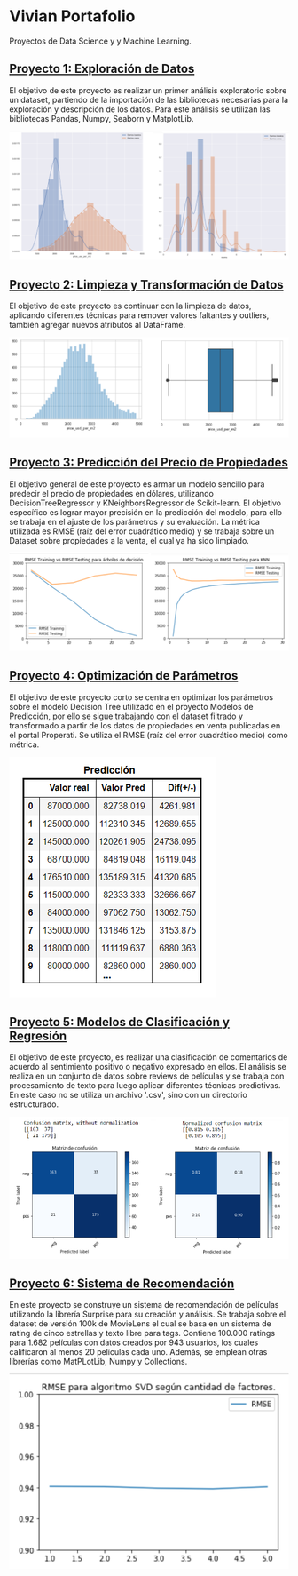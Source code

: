 # Vivian Portafolio
Proyectos de Data Science y y Machine Learning.

## [Proyecto 1: Exploración de Datos](https://github.com/viviancaro/Exploracion-de-Datos)
El objetivo de este proyecto es realizar un primer análisis exploratorio sobre un dataset, partiendo de la importación de las bibliotecas necesarias para la exploración y descripción de los datos. Para este análisis se utilizan las bibliotecas Pandas, Numpy, Seaborn y MatplotLib.

![](Images/Image1.png)


## [Proyecto 2: Limpieza y Transformación de Datos](https://github.com/viviancaro/Limpieza-y-transformacion-de-datos)
El objetivo de este proyecto es continuar con la limpieza de datos, aplicando diferentes técnicas para remover valores faltantes y outliers, también agregar nuevos atributos al DataFrame.

![](Images/Image2.png)


## [Proyecto 3: Predicción del Precio de Propiedades](https://github.com/viviancaro/Modelos-de-Prediccion)
El objetivo general de este proyecto es armar un modelo sencillo para predecir el precio de propiedades en dólares, utilizando DecisionTreeRegressor y KNeighborsRegressor de Scikit-learn. El objetivo específico es lograr mayor precisión en la predicción del modelo, para ello se trabaja en el ajuste de los parámetros y su evaluación. La métrica utilizada es RMSE (raíz del error cuadrático medio) y se trabaja sobre un Dataset sobre propiedades a la venta, el cual ya ha sido limpiado.

![](Images/Image3.png)

## [Proyecto 4: Optimización de Parámetros](https://github.com/viviancaro/Optimizacion-de-Parametros)
El objetivo de este proyecto corto se centra en optimizar los parámetros sobre el modelo Decision Tree utilizado en el proyecto Modelos de Predicción, por ello se sigue trabajando con el dataset filtrado y transformado a partir de los datos de propiedades en venta publicadas en el portal Properati. Se utiliza el RMSE (raíz del error cuadrático medio) como métrica.

![](Images/Image4.png)


## [Proyecto 5: Modelos de Clasificación y Regresión](https://github.com/viviancaro/Modelos-de-Clasificacion-y-Regresion)
El objetivo de este proyecto, es realizar una clasificación de comentarios de acuerdo al sentimiento positivo o negativo expresado en ellos. El análisis se realiza en un conjunto de datos sobre reviews de películas y se trabaja con procesamiento de texto para luego aplicar diferentes técnicas predictivas. En este caso no se utiliza un archivo '.csv', sino con un directorio estructurado.

![](Images/Image5.png)


## [Proyecto 6: Sistema de Recomendación](https://github.com/viviancaro/Sistema-de-Recomendacion)
En este proyecto se construye un sistema de recomendación de películas utilizando la librería Surprise para su creación y análisis. Se trabaja sobre el dataset de versión 100k de MovieLens el cual se basa en un sistema de rating de cinco estrellas y texto libre para tags. Contiene 100.000 ratings para 1.682 películas con datos creados por 943 usuarios, los cuales calificaron al menos 20 películas cada uno. Además, se emplean otras librerías como MatPLotLib, Numpy y Collections.

![](Images/Image6.png)
